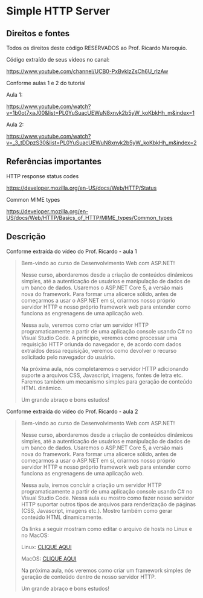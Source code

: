 # Simple HTTP Server

## Direitos e fontes

Todos os direitos deste código RESERVADOS ao Prof. Ricardo Maroquio.

Código extraído de seus vídeos no canal:

https://www.youtube.com/channel/UCB0-PxBvklzZsCh6U_rIzAw

Conforme aulas 1 e 2 do tutorial

Aula 1:

https://www.youtube.com/watch?v=1b0ot7xaJ00&list=PL0YuSuacUEWuN8xnvk2b5yW_koKbkHh_m&index=1

Aula 2:

https://www.youtube.com/watch?v=_3_tDDpzS30&list=PL0YuSuacUEWuN8xnvk2b5yW_koKbkHh_m&index=2

## Referências importantes

HTTP response status codes

https://developer.mozilla.org/en-US/docs/Web/HTTP/Status

Common MIME types

https://developer.mozilla.org/en-US/docs/Web/HTTP/Basics_of_HTTP/MIME_types/Common_types

## Descrição
Conforme extraída do vídeo do Prof. Ricardo - aula 1

>Bem-vindo ao curso de Desenvolvimento Web com ASP.NET!
>
>Nesse curso, abordaremos desde a criação de conteúdos dinâmicos simples, até a autenticação de usuários e manipulação de dados de um banco de dados. Usaremos o ASP.NET Core 5, a versão mais nova do framework. Para formar uma alicerce sólido, antes de começarmos a usar o ASP.NET em si, criarmos nosso próprio servidor HTTP e nosso próprio framework web para entender como funciona as engrenagens de uma aplicação web.
>
>Nessa aula, veremos como criar um servidor HTTP programaticamente a partir de uma aplicação console usando C# no Visual Studio Code. A princípio, veremos como processar uma requisição HTTP oriunda do navegador e, de acordo com dados extraídos dessa requisição, veremos como devolver o recurso solicitado pelo navegador do usuário.
>
>Na próxima aula, nós completaremos o servidor HTTP adicionando suporte a arquivos CSS, Javascript, imagens, fontes de letra etc. Faremos também um mecanismo simples para geração de conteúdo HTML dinâmico.
>
>Um grande abraço e bons estudos!

Conforme extraída do vídeo do Prof. Ricardo - aula 2

>Bem-vindo ao curso de Desenvolvimento Web com ASP.NET!
>
>Nesse curso, abordaremos desde a criação de conteúdos dinâmicos simples, até a autenticação de usuários e manipulação de dados de um banco de dados. Usaremos o ASP.NET Core 5, a versão mais nova do framework. Para formar uma alicerce sólido, antes de começarmos a usar o ASP.NET em si, criarmos nosso próprio servidor HTTP e nosso próprio framework web para entender como funciona as engrenagens de uma aplicação web.
>
>Nessa aula, iremos concluir a criação um servidor HTTP programaticamente a partir de uma aplicação console usando C# no Visual Studio Code. Nessa aula eu mostro como fazer nosso servidor HTTP suportar outros tipos de arquivos para renderização de páginas (CSS, Javascript, imagens etc.). Mostro também como gerar conteúdo HTML dinamicamente.
>
>Os links a seguir mostram como editar o arquivo de hosts no Linux e no MacOS:
>
>Linux: [CLIQUE AQUI](https://king.host/wiki/artigo/como-editar-o-arquivo-hosts-no-linux-ubuntu/)
>
>MacOS: [CLIQUE AQUI](https://www.hostinger.com.br/tutoriais/como-editar-o-arquivo-hosts-no-mac)
>
>Na próxima aula, nós veremos como criar um framework simples de geração de conteúdo dentro de nosso servidor HTTP.
>
>Um grande abraço e bons estudos!
